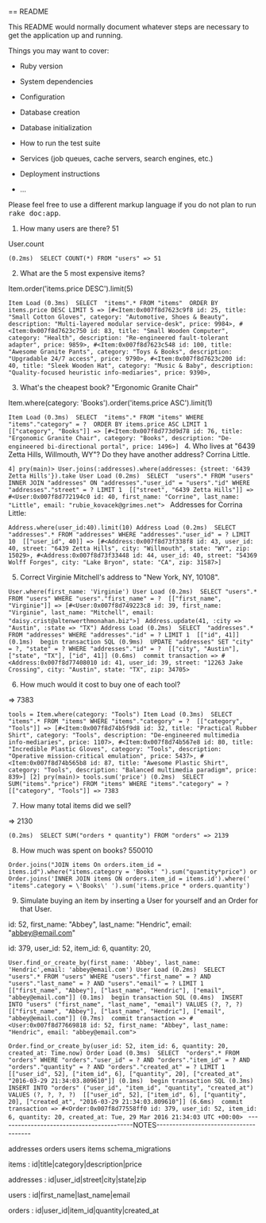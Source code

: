 == README

This README would normally document whatever steps are necessary to get the
application up and running.

Things you may want to cover:

* Ruby version

* System dependencies

* Configuration

* Database creation

* Database initialization

* How to run the test suite

* Services (job queues, cache servers, search engines, etc.)

* Deployment instructions

* ...


Please feel free to use a different markup language if you do not plan to run
<tt>rake doc:app</tt>.

1. How many users are there? 51

  User.count

   ``(0.2ms)  SELECT COUNT(*) FROM "users"
=> 51
``

2. What are the 5 most expensive items?


  Item.order('items.price DESC').limit(5)

``Item Load (0.3ms)  SELECT  "items".* FROM "items"  ORDER BY items.price DESC LIMIT 5
=> [#<Item:0x007f8d7623c9f8
  id: 25,
  title: "Small Cotton Gloves",
  category: "Automotive, Shoes & Beauty",
  description: "Multi-layered modular service-desk",
  price: 9984>,
 #<Item:0x007f8d7623c750
  id: 83,
  title: "Small Wooden Computer",
  category: "Health",
  description: "Re-engineered fault-tolerant adapter",
  price: 9859>,
 #<Item:0x007f8d7623c548
  id: 100,
  title: "Awesome Granite Pants",
  category: "Toys & Books",
  description: "Upgradable 24/7 access",
  price: 9790>,
 #<Item:0x007f8d7623c200
  id: 40,
  title: "Sleek Wooden Hat",
  category: "Music & Baby",
  description: "Quality-focused heuristic info-mediaries",
  price: 9390>,
``

3. What's the cheapest book?
  "Ergonomic Granite Chair"

Item.where(category: 'Books').order('items.price ASC').limit(1)

``Item Load (0.3ms)  SELECT  "items".* FROM "items" WHERE "items"."category" = ?  ORDER BY items.price ASC LIMIT 1  [["category", "Books"]]
=> [#<Item:0x007f8d773d9d78
id: 76,
title: "Ergonomic Granite Chair",
category: "Books",
description: "De-engineered bi-directional portal",
price: 1496>]
``
4. Who lives at "6439 Zetta Hills, Willmouth, WY"? Do they have another address?
  Corrina Little.

  ``4] pry(main)> User.joins(:addresses).where(addresses: {street: '6439 Zetta Hills'}).take
  User Load (0.2ms)  SELECT  "users".* FROM "users" INNER JOIN "addresses" ON "addresses"."user_id" = "users"."id" WHERE "addresses"."street" = ? LIMIT 1  [["street", "6439 Zetta Hills"]]
=> #<User:0x007f8d772194c0
 id: 40,
 first_name: "Corrine",
 last_name: "Little",
 email: "rubie_kovacek@grimes.net">
``
  Addresses for Corrina Little:

  ``Address.where(user_id:40).limit(10)
  Address Load (0.2ms)  SELECT  "addresses".* FROM "addresses" WHERE "addresses"."user_id" = ? LIMIT 10  [["user_id", 40]]
=> [#<Address:0x007f8d73f338f8
  id: 43,
  user_id: 40,
  street: "6439 Zetta Hills",
  city: "Willmouth",
  state: "WY",
  zip: 15029>,
 #<Address:0x007f8d73f33448
  id: 44,
  user_id: 40,
  street: "54369 Wolff Forges",
  city: "Lake Bryon",
  state: "CA",
  zip: 31587>]
``

5. Correct Virginie Mitchell's address to "New York, NY, 10108".

``User.where(first_name: 'Virginie')
  User Load (0.2ms)  SELECT "users".* FROM "users" WHERE "users"."first_name" = ?  [["first_name", "Virginie"]]
=> [#<User:0x007f8d749223c8
  id: 39,
  first_name: "Virginie",
  last_name: "Mitchell",
  email: "daisy.crist@altenwerthmonahan.biz">]
  ``
  ``Address.update(41, :city => "Austin", :state => "TX")
  Address Load (0.2ms)  SELECT  "addresses".* FROM "addresses" WHERE "addresses"."id" = ? LIMIT 1  [["id", 41]]
   (0.1ms)  begin transaction
  SQL (0.9ms)  UPDATE "addresses" SET "city" = ?, "state" = ? WHERE "addresses"."id" = ?  [["city", "Austin"], ["state", "TX"], ["id", 41]]
   (0.6ms)  commit transaction
=> #<Address:0x007f8d77408010
 id: 41,
 user_id: 39,
 street: "12263 Jake Crossing",
 city: "Austin",
 state: "TX",
 zip: 34705>
 ``

 6. How much would it cost to buy one of each tool?

 => 7383

 ``tools = Item.where(category: "Tools")
  Item Load (0.3ms)  SELECT "items".* FROM "items" WHERE "items"."category" = ?  [["category", "Tools"]]
=> [#<Item:0x007f8d74b5f9d8
  id: 32,
  title: "Practical Rubber Shirt",
  category: "Tools",
  description: "De-engineered multimedia info-mediaries",
  price: 1107>,
 #<Item:0x007f8d74b567e8
  id: 80,
  title: "Incredible Plastic Gloves",
  category: "Tools",
  description: "Operative mission-critical emulation",
  price: 5437>,
 #<Item:0x007f8d74b565b8
  id: 87,
  title: "Awesome Plastic Shirt",
  category: "Tools",
  description: "Balanced multimedia paradigm",
  price: 839>]
[2] pry(main)> tools.sum('price')
   (0.2ms)  SELECT SUM("items"."price") FROM "items" WHERE "items"."category" = ?  [["category", "Tools"]]
=> 7383
``

7. How many total items did we sell?

=> 2130

``(0.2ms)  SELECT SUM("orders * quantity") FROM "orders"
=> 2139
``

8. How much was spent on books? 550010

``Order.joins("JOIN items On orders.item_id = items.id").where("items.category = 'Books' ").sum("quantity*price")
or
Order.joins('INNER JOIN items ON orders.item_id = items.id').where(' "items".category = \'Books\' ').sum('items.price * orders.quantity')``


9. Simulate buying an item by inserting a User for yourself and an Order for that User.

id: 52,
first_name: "Abbey",
last_name: "Hendric",
email: "abbey@email.com"

id: 379,
user_id: 52,
item_id: 6,
quantity: 20,

``User.find_or_create_by(first_name: 'Abbey', last_name: 'Hendric',email: 'abbey@email.com')
  User Load (0.2ms)  SELECT  "users".* FROM "users" WHERE "users"."first_name" = ? AND "users"."last_name" = ? AND "users"."email" = ? LIMIT 1  [["first_name", "Abbey"], ["last_name", "Hendric"], ["email", "abbey@email.com"]]
   (0.1ms)  begin transaction
  SQL (0.4ms)  INSERT INTO "users" ("first_name", "last_name", "email") VALUES (?, ?, ?)  [["first_name", "Abbey"], ["last_name", "Hendric"], ["email", "abbey@email.com"]]
   (0.7ms)  commit transaction
=> #<User:0x007f8d77669818
 id: 52,
 first_name: "Abbey",
 last_name: "Hendric",
 email: "abbey@email.com">
 ``

 ``Order.find_or_create_by(user_id: 52, item_id: 6, quantity: 20, created_at: Time.now)
  Order Load (0.3ms)  SELECT  "orders".* FROM "orders" WHERE "orders"."user_id" = ? AND "orders"."item_id" = ? AND "orders"."quantity" = ? AND "orders"."created_at" = ? LIMIT 1  [["user_id", 52], ["item_id", 6], ["quantity", 20], ["created_at", "2016-03-29 21:34:03.809610"]]
   (0.1ms)  begin transaction
  SQL (0.3ms)  INSERT INTO "orders" ("user_id", "item_id", "quantity", "created_at") VALUES (?, ?, ?, ?)  [["user_id", 52], ["item_id", 6], ["quantity", 20], ["created_at", "2016-03-29 21:34:03.809610"]]
   (6.6ms)  commit transaction
=> #<Order:0x007f8d77558ff0
 id: 379,
 user_id: 52,
 item_id: 6,
 quantity: 20,
 created_at: Tue, 29 Mar 2016 21:34:03 UTC +00:00>
 ``
------------------------------------------NOTES--------------------------------------

addresses orders users items schema_migrations

items : id|title|category|description|price

addresses : id|user_id|street|city|state|zip

users : id|first_name|last_name|email

orders : id|user_id|item_id|quantity|created_at
